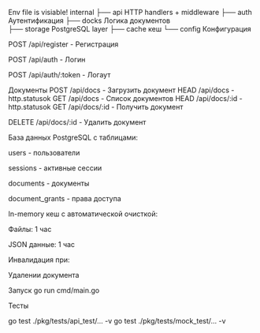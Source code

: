 Env file is visiable!
 internal
├──  api           HTTP handlers + middleware
├──  auth          Аутентификация
├──  docks         Логика документов  
├──  storage       PostgreSQL layer
├──  cache         кеш
└──  config        Конфигурация


POST /api/register - Регистрация

POST /api/auth - Логин

POST /api/auth/:token - Логаут

Документы
POST /api/docs - Загрузить документ
HEAD  /api/docs - http.statusok
GET /api/docs - Список документов
HEAD /api/docs/:id - http.statusok
GET /api/docs/:id - Получить документ

DELETE /api/docs/:id - Удалить документ

База данных
PostgreSQL с таблицами:

users - пользователи

sessions - активные сессии

documents - документы

document_grants - права доступа


In-memory кеш с автоматической очисткой:

Файлы: 1 час

JSON данные: 1 час

Инвалидация при:

Удалении документа


Запуск 
go run cmd/main.go

Тесты

go test ./pkg/tests/api_test/... -v
go test ./pkg/tests/mock_test/... -v
